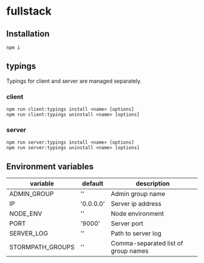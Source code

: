 # fullstack



## Installation

`npm i`



## typings

Typings for client and server are managed separately.

### client
```
npm run client:typings install <name> [options]
npm run client:typings uninstall <name> [options]
```

### server
```
npm run server:typings install <name> [options]
npm run server:typings uninstall <name> [options]
```



## Environment variables

variable          | default               | description
----------------- | --------------------- | -----------------------
ADMIN_GROUP       | ''                    | Admin group name
IP                | '0.0.0.0'             | Server ip address
NODE_ENV          | ''                    | Node environment
PORT              | '9000'                | Server port
SERVER_LOG        | ''                    | Path to server log
STORMPATH_GROUPS  | ''                    | Comma-separated list of group names
